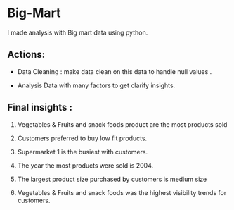 # Big-Mart

I made analysis with Big mart data using python. 


## Actions:

- Data Cleaning : make  data clean on this data to handle null values .

- Analysis Data with many factors to get clarify insights.


## Final insights :

 1. Vegetables  & Fruits  and snack foods product are the most products sold 

 2. Customers preferred to buy low fit products.

 3. Supermarket 1 is the busiest with customers.

 4. The year  the most products were sold is 2004.

 5. The largest product size purchased by customers is medium size

 6. Vegetables  & Fruits  and snack foods was the highest visibility trends for customers.

